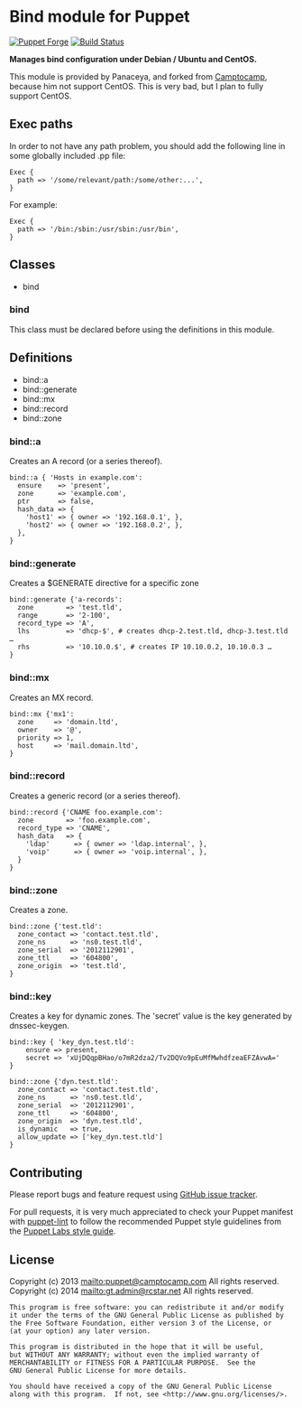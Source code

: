 # Bind module for Puppet

[![Puppet Forge](http://img.shields.io/puppetforge/v/panaceya/bind.svg)](https://forge.puppetlabs.com/panaceya/bind)
[![Build Status](https://travis-ci.org/panaceya/puppet-bind.png?branch=master)](https://travis-ci.org/panaceya/puppet-bind)

**Manages bind configuration under Debian / Ubuntu and CentOS.**

This module is provided by Panaceya, and forked from [Camptocamp](http://www.camptocamp.com/), because him not support CentOS.
This is very bad, but I plan to fully support CentOS.

## Exec paths

In order to not have any path problem, you should add the following line in
some globally included .pp file:

    Exec {
      path => '/some/relevant/path:/some/other:...',
    }

For example:

    Exec {
      path => '/bin:/sbin:/usr/sbin:/usr/bin',
    }


## Classes

* bind

### bind

This class must be declared before using the definitions in this module.

## Definitions

* bind::a
* bind::generate
* bind::mx
* bind::record
* bind::zone

### bind::a

Creates an A record (or a series thereof).

    bind::a { 'Hosts in example.com':
      ensure    => 'present',
      zone      => 'example.com',
      ptr       => false,
      hash_data => {
        'host1' => { owner => '192.168.0.1', },
        'host2' => { owner => '192.168.0.2', },
      },
    }

### bind::generate

Creates a $GENERATE directive for a specific zone

    bind::generate {'a-records':
      zone        => 'test.tld',
      range       => '2-100',
      record_type => 'A',
      lhs         => 'dhcp-$', # creates dhcp-2.test.tld, dhcp-3.test.tld …
      rhs         => '10.10.0.$', # creates IP 10.10.0.2, 10.10.0.3 …
    }

### bind::mx

Creates an MX record.

    bind::mx {'mx1':
      zone     => 'domain.ltd',
      owner    => '@',
      priority => 1,
      host     => 'mail.domain.ltd',
    }


### bind::record

Creates a generic record (or a series thereof).

    bind::record {'CNAME foo.example.com':
      zone        => 'foo.example.com',
      record_type => 'CNAME',
      hash_data   => {
        'ldap'      => { owner => 'ldap.internal', },
        'voip'      => { owner => 'voip.internal', },
      }
    }

### bind::zone

Creates a zone.

    bind::zone {'test.tld':
      zone_contact => 'contact.test.tld',
      zone_ns      => 'ns0.test.tld',
      zone_serial  => '2012112901',
      zone_ttl     => '604800',
      zone_origin  => 'test.tld',
    }

### bind::key 

Creates a key for dynamic zones.
The 'secret' value is the key generated by dnssec-keygen.

    bind::key { 'key_dyn.test.tld':
        ensure => present,
        secret => 'xUjDQqpBHao/o7mR2dza2/Tv2DQVo9pEuMfMwhdfzeaEFZAvwA='
    }

    bind::zone {'dyn.test.tld':
      zone_contact => 'contact.test.tld',
      zone_ns      => 'ns0.test.tld',
      zone_serial  => '2012112901',
      zone_ttl     => '604800',
      zone_origin  => 'dyn.test.tld',
      is_dynamic   => true,
      allow_update => ['key_dyn.test.tld']
    }

## Contributing

Please report bugs and feature request using [GitHub issue
tracker](https://github.com/panaceya/puppet-bind/issues).

For pull requests, it is very much appreciated to check your Puppet manifest
with [puppet-lint](https://github.com/panaceya/puppet-bind/issues) to follow the recommended Puppet style guidelines from the
[Puppet Labs style guide](http://docs.puppetlabs.com/guides/style_guide.html).

## License

Copyright (c) 2013 <mailto:puppet@camptocamp.com> All rights reserved.
Copyright (c) 2014 <mailto:gt.admin@rcstar.net> All rights reserved.

    This program is free software: you can redistribute it and/or modify
    it under the terms of the GNU General Public License as published by
    the Free Software Foundation, either version 3 of the License, or
    (at your option) any later version.

    This program is distributed in the hope that it will be useful,
    but WITHOUT ANY WARRANTY; without even the implied warranty of
    MERCHANTABILITY or FITNESS FOR A PARTICULAR PURPOSE.  See the
    GNU General Public License for more details.

    You should have received a copy of the GNU General Public License
    along with this program.  If not, see <http://www.gnu.org/licenses/>.

